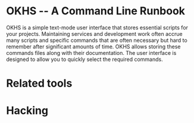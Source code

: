 # OKHS -- A Command Line Runbook

OKHS is a simple text-mode user interface that stores essential scripts for
your projects. Maintaining services and development work often accrue many scripts
and specific commands that are often necessary but hard to remember after significant
amounts of time. OKHS allows storing these commands files along with their documentation.
The user interface is designed to allow you to quickly select the required commands.

# Related tools

# Hacking
